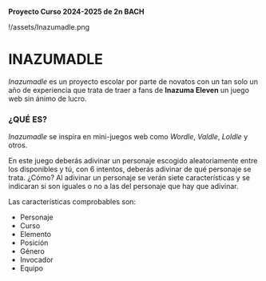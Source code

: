 **Proyecto Curso 2024-2025 de 2n BACH**

!/assets/Inazumadle.png
# INAZUMADLE
_Inazumadle_ es un proyecto escolar por parte de novatos con un tan solo un año de experiencia que trata de traer a fans de **Inazuma Eleven** un juego web sin ánimo de lucro.

### ¿QUÉ ES?
_Inazumadle_ se inspira en mini-juegos web como _Wordle_, _Valdle_, _Loldle_ y otros.

En este juego deberás adivinar un personaje escogido aleatoriamente entre los disponibles y tú, con 6 intentos, deberás adivinar de qué personaje se trata. 
¿Cómo? Al adivinar un personaje se verán siete características y se indicaran si son iguales o no a las del personaje que hay que adivinar.

Las características comprobables son:
- Personaje
- Curso
- Elemento
- Posición
- Género
- Invocador
- Equipo

